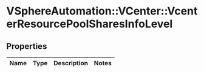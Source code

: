 # VSphereAutomation::VCenter::VcenterResourcePoolSharesInfoLevel

## Properties
Name | Type | Description | Notes
------------ | ------------- | ------------- | -------------


